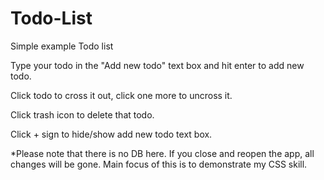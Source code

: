 # Todo-List
Simple example Todo list

Type your todo in the "Add new todo" text box and hit enter to add new todo.

Click todo to cross it out, click one more to uncross it.

Click trash icon to delete that todo.

Click + sign to hide/show add new todo text box.

*Please note that there is no DB here. If you close and reopen the app, all changes will be gone. Main focus of this is to demonstrate my CSS skill.

